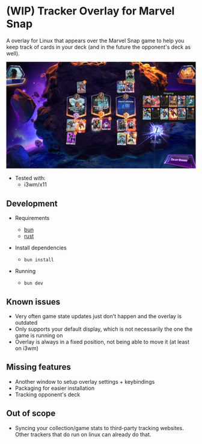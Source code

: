 # (WIP) Tracker Overlay for Marvel Snap

A overlay for Linux that appears over the Marvel Snap game to help you keep track of cards in your deck (and in the future the opponent's deck as well).

![overlay image](images/overlay.png)

- Tested with:
  - i3wm/x11

## Development

- Requirements
  - [bun](https://bun.sh)
  - [rust](https://www.rust-lang.org/tools/install)

- Install dependencies
  - `bun install`

- Running
  - `bun dev`

## Known issues

- Very often game state updates just don't happen and the overlay is outdated
- Only supports your default display, which is not necessarily the one the game is running on
- Overlay is always in a fixed position, not being able to move it (at least on i3wm)

## Missing features

- Another window to setup overlay settings + keybindings
- Packaging for easier installation
- Tracking opponent's deck

## Out of scope

- Syncing your collection/game stats to third-party tracking websites. Other trackers that do run on linux can already do that.
